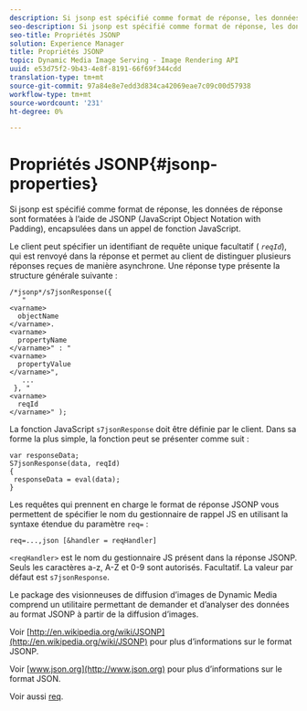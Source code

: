 ```yaml
---
description: Si jsonp est spécifié comme format de réponse, les données de réponse sont formatées à l’aide de JSONP (JavaScript Object Notation with Padding), encapsulées dans un appel de fonction JavaScript.
seo-description: Si jsonp est spécifié comme format de réponse, les données de réponse sont formatées à l’aide de JSONP (JavaScript Object Notation with Padding), encapsulées dans un appel de fonction JavaScript.
seo-title: Propriétés JSONP
solution: Experience Manager
title: Propriétés JSONP
topic: Dynamic Media Image Serving - Image Rendering API
uuid: e53d75f2-9b43-4e8f-8191-66f69f344cdd
translation-type: tm+mt
source-git-commit: 97a84e8e7edd3d834ca42069eae7c09c00d57938
workflow-type: tm+mt
source-wordcount: '231'
ht-degree: 0%

---
```



# Propriétés JSONP{#jsonp-properties}

Si jsonp est spécifié comme format de réponse, les données de réponse sont formatées à l’aide de JSONP (JavaScript Object Notation with Padding), encapsulées dans un appel de fonction JavaScript.

Le client peut spécifier un identifiant de requête unique facultatif ( *`reqId`*), qui est renvoyé dans la réponse et permet au client de distinguer plusieurs réponses reçues de manière asynchrone. Une réponse type présente la structure générale suivante :

```
/*jsonp*/s7jsonResponse({ 
   " 
<varname>
  objectName 
</varname>. 
<varname>
  propertyName 
</varname>" : " 
<varname>
  propertyValue 
</varname>", 
   ... 
 }, " 
<varname>
  reqId 
</varname>" );
```

La fonction JavaScript `s7jsonResponse` doit être définie par le client. Dans sa forme la plus simple, la fonction peut se présenter comme suit :

```
var responseData; 
S7jsonResponse(data, reqId) 
{ 
 responseData = eval(data); 
}
```

Les requêtes qui prennent en charge le format de réponse JSONP vous permettent de spécifier le nom du gestionnaire de rappel JS en utilisant la syntaxe étendue du paramètre `req=` :

`req=...,json [&handler = reqHandler]`

`<reqHandler>` est le nom du gestionnaire JS présent dans la réponse JSONP. Seuls les caractères a-z, A-Z et 0-9 sont autorisés. Facultatif. La valeur par défaut est `s7jsonResponse`.

Le package des visionneuses de diffusion d’images de Dynamic Media comprend un utilitaire permettant de demander et d’analyser des données au format JSONP à partir de la diffusion d’images.

Voir [http://en.wikipedia.org/wiki/JSONP](http://en.wikipedia.org/wiki/JSONP) pour plus d’informations sur le format JSONP.

Voir [www.json.org](http://www.json.org) pour plus d’informations sur le format JSON.

Voir aussi [req](../../../../../../is-api/http-ref/image-serving-api-ref/c-http-protocol-reference/c-command-reference/r-req/r-req.md#reference-907cdb4a97034db7ad94695f25552e76).
